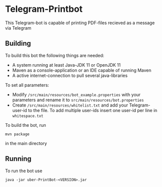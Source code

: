 # Telegram-Printbot
This Telegram-bot is capable of printing PDF-files recieved as a message via Telegram

## Building 
To build this bot the following things are needed:
* A system running at least Java-JDK 11 or OpenJDK 11
* Maven as a console-application or an IDE capable of running Maven
* A active internet-connection to pull several java-libraries

To set all parameters:
* Modify ``/src/main/resources/bot_example.properties`` with your parameters and rename it to ``src/main/resources/bot.properties``
* Create ``/src/main/resources/whitelist.txt`` and add your Telegram-user-id to the file. To add multiple user-ids insert one user-id per line in ``whitespace.txt``

To build the bot, run
```
mvn package 
```
in the main directory

## Running
To run the bot use
```
java -jar uber-PrintBot-<VERSION>.jar
```